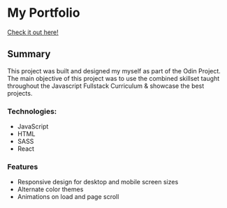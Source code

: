 # My Portfolio

[Check it out here!](https://zflegle3.github.io/portfolio-22/)

## Summary
This project was built and designed my myself as part of the Odin Project. The main objective of this project was to use the combined skillset taught throughout the Javascript Fullstack Curriculum & showcase the best projects. 

### Technologies:
* JavaScript
* HTML
* SASS
* React

### Features
* Responsive design for desktop and mobile screen sizes
* Alternate color themes
* Animations on load and page scroll

